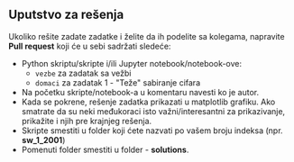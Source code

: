 ## Uputstvo za rešenja

Ukoliko rešite zadate zadatke i želite da ih podelite sa kolegama, napravite **Pull request** koji će u sebi sadržati sledeće:

* Python skriptu/skripte i/ili Jupyter notebook/notebook-ove:  
	* ```vezbe``` za zadatak sa vežbi
	* ```domaci``` za zadatak 1 - "Teže" sabiranje cifara  
* Na početku skripte/notebook-a u komentaru navesti ko je autor.
* Kada se pokrene, rešenje zadatka prikazati u matplotlib grafiku. Ako smatrate da su neki međukoraci isto važni/interesantni za prikazivanje, prikažite i njih pre krajnjeg rešenja.
* Skripte smestiti u folder koji ćete nazvati po vašem broju indeksa (npr. **sw_1_2001**)
* Pomenuti folder smestiti u folder  - **solutions**.  
